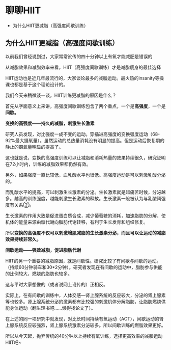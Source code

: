 # 聊聊HIIT

<!-- MarkdownTOC -->

- 为什么HIIT更减脂（高强度间歇训练）

<!-- /MarkdownTOC -->


## 为什么HIIT更减脂（高强度间歇训练）

以前我们曾经说到过，大家常常讹传的四十分钟以上有氧才能减肥是错误的

从减脂效果和减脂效率来看，HIIT（高强度间歇训练）才是减脂瘦身的最佳选择

HIIT运动也是近几年最流行的，大家谈论最多的减脂运动。最火热的insanity等操课也都是基于这个理论设计的。

我们今天来稍微谈一谈，HIIT训练更减脂的原因是什么？

首先从字面意义上来讲，高强度间歇训练包含了两个重点，一个是**高强度**，一个是**间歇。**

**变换的高强度——持久的减脂，刺激生长激素**

研究人员发现，对比强度一成不变的运动。穿插进高强度的变换强度运动（68-92%最大摄氧量）。虽然运动的总热量消耗没有明显的提高。但是运动后恢复期的静止的摄氧量明显的提高了。

这也就是说，变换的高强度训练可以让减脂和消耗热量的效果持续很久，研究证明在72小时内，训练的减脂效果都仍然有效。

另外，如果强度一直比较低，血乳酸水平也很低。高强度运动是可以刺激乳酸分泌的。

而乳酸水平的提高，可以刺激生长激素的分泌。生长激素就是越痛苦时候，分泌越多。越高的训练强度，越能刺激生长激素的释放。生长激素一般被认为与乳酸阈强度有关系②。

生长激素的作用大致是促进蛋白质合成，减少葡萄糖的消耗，加速脂肪的分解，使机体的能量来源由糖代谢向脂肪代谢转移，有利于生长发育和组织修复。

所以**变换的高强度不仅可以刺激增肌减脂的生长激素分泌，而且可以让运动的减脂效果持续非常久。**

**间歇运动——强效减脂，促进脂肪代谢**

HIIT的另一个重要的减脂原因，就是间歇性。研究比较了有间歇与间歇的运动。（持续60分钟骑车和30*2分钟）。研究者发现在有间歇的运动中，脂肪参与供能的比例较大，燃烧的脂肪也较多。

这与平时大家想像的（或者说网上讹传的）正相反。

实际上，在有间歇的训练中，人体交感—肾上腺系统的反应较大，分泌的肾上腺素等也较多。肾上腺系统分泌的激素都有比较强的刺激机体分解脂肪，让脂肪燃烧供能身体运动（翻生理书吧……懒得找论文了）。

在上述的同一项研究中就发现，对比长时间持续有氧运动（ACT），间歇运动的肾上腺系统反应较强烈，肾上腺系统激素分泌较多。所以间歇训练的燃脂效果更好。

所以从今天起，抛弃传统的40分钟以上持续有氧训练，选择更高效率的减脂运动HIIT吧~
